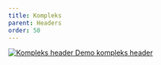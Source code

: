 ```yaml
---
title: Kompleks
parent: Headers
order: 50
---
```


<div class="preview">
  <a class="media_link" href="{{ site.baseurl }}/components/headers/full/">
    <img src="{{ site.baseurl }}/assets/img/headers/header-full.PNG" alt="Kompleks header">
  </a>
    <a class="button button-secondary mt-5" href="{{ site.baseurl }}/components/headers/full/">Demo kompleks header</a>
</div>
